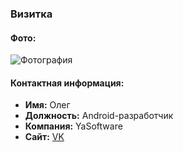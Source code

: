 ### Визитка

#### Фото:
![Фотография](https://s950sas.storage.yandex.net/rdisk/63086fa65d489b19a39e67eeb5a25d12e217087ba401eef53e5e92e1ee23bfee/67decb66/H3QRbCVEUV3nlzHTOZZV8ebmJ6jN-uFWqzHqv-v8bPqoT5FHS0BZ5SqXW8UBTZiC8d_-Ub3xF8PfvD5PPy04ig==?uid=376062&filename=Фото.jpg&disposition=inline&hash=&limit=0&content_type=image%2Fjpeg&owner_uid=376062&fsize=75955&hid=444e74f3e679fbee5ae853b4e1a2dee3&media_type=image&tknv=v2&etag=f2228e07f1576a52fd2bfeb2db191161&ts=630ef531d2580&s=e10db2fbe4a77a1410c6ddf1edd0dcd259500bd0f0aee87e0b8fcc61d8f6a165&pb=U2FsdGVkX18y4tRorJcPXdkkyvOr4fiYax8D26NMW_MfN4ecuuYeA8FFWQmYx52sxQNI5jcy5a5OAUgUkmtjIwWAoDIsb82_cuuIJ1oQ198)  

#### Контактная информация:

- **Имя:** Олег
- **Должность:** Android-разработчик
- **Компания:** YaSoftware
- **Сайт:** [VK](https://vk.com/sc0rpi0n)

